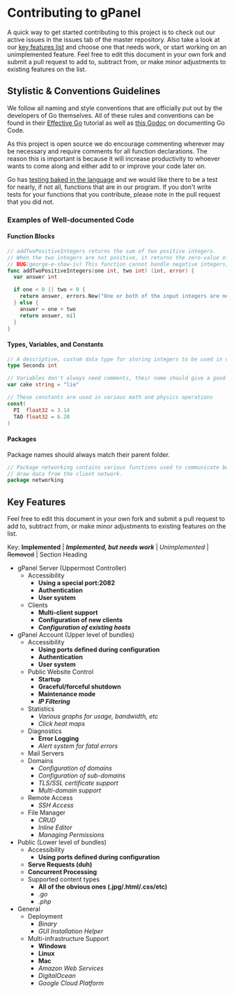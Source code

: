 # Contributing to gPanel

A quick way to get started contributing to this project is to check out our active issues in the issues tab of the master repository. Also take a look at our [key features list](#features_list_anchor) and choose one that needs work, or start working on an unimplemented feature. Feel free to edit this document in your own fork and submit a pull request to add to, subtract from, or make minor adjustments to existing features on the list.

## Stylistic & Conventions Guidelines

We follow all naming and style conventions that are officially put out by the developers of Go themselves. All of these rules and conventions can be found in their [Effective Go](https://golang.org/doc/effective_go.html) tutorial as well as [this Godoc](https://blog.golang.org/godoc-documenting-go-code) on documenting Go Code.

As this project is open source we do encourage commenting wherever may be necessary and require comments for all function declarations. The reason this is important is because it will increase productivity to whoever wants to come along and either add to or improve your code later on.

Go has [testing baked in the language](https://golang.org/pkg/testing/) and we would like there to be a test for nearly, if not all, functions that are in our program. If you don't write tests for your functions that you contribute, please note in the pull request that you did not.

### Examples of Well-documented Code

#### Function Blocks

```go
// addTwoPositiveIntegers returns the sum of two positive integers.
// When the two integers are not positive, it returns the zero-value of an integer and an error.
// BUG(george-e-shaw-iv) This function cannot handle negative integers, this needs addressed
func addTwoPositiveIntegers(one int, two int) (int, error) {
  var answer int

  if one < 0 || two < 0 {
    return answer, errors.New("One or both of the input integers are negative")
  } else {
    answer = one + two
    return answer, nil
  }
}
```

#### Types, Variables, and Constants

```go
// A descriptive, custom data type for storing integers to be used in various time operations.
type Seconds int

// Variables don't always need comments, their name should give a good enough hint to what it does.
var cake string = "lie"

// These constants are used in various math and physics operations
const(
  PI  float32 = 3.14
  TAO float32 = 6.28
)
```

#### Packages

Package names should always match their parent folder.

```go
// Package networking contains various functions used to communicate between networks and
// draw data from the client network.
package networking
```

## <a name="features_list_anchor"></a>Key Features

Feel free to edit this document in your own fork and submit a pull request to add to, subtract from, or make minor adjustments to existing features on the list.

Key: __Implemented__ | __*Implemented, but needs work*__ | *Unimplemented* | ~~Removed~~ | Section Heading

* gPanel Server (Uppermost Controller)
  * Accessibility
    * __Using a special port:2082__
    * __Authentication__
    * __User system__
  * Clients
    * __Multi-client support__
    * __Configuration of new clients__
    * __*Configuration of existing hosts*__
* gPanel Account (Upper level of bundles)
  * Accessibility
    * __Using ports defined during configuration__
    * __Authentication__
    * __User system__
  * Public Website Control
    * __Startup__
    * __Graceful/forceful shutdown__
    * __Maintenance mode__
    * __*IP Filtering*__
  * Statistics
    * *Various graphs for usage, bandwidth, etc*
    * *Click heat maps*
  * Diagnostics
    * __Error Logging__
    * *Alert system for fatal errors*
  * Mail Servers
  * Domains
    * *Configuration of domains*
    * *Configuration of sub-domains*
    * *TLS/SSL certificate support*
    * *Multi-domain support*
  * Remote Access
    * *SSH Access*
  * File Manager
    * *CRUD*
    * *Inline Editor*
    * *Managing Permissions*
* Public (Lower level of bundles)
  * Accessibility
    * __Using ports defined during configuration__
  * __Serve Requests (duh)__
  * __Concurrent Processing__
  * Supported content types
    * __All of the obvious ones (.jpg/.html/.css/etc)__
    * *.go*
    * *.php*
* General
  * Deployment
    * *Binary*
    * *GUI Installation Helper*
  * Multi-infrastructure Support
    * __Windows__
    * __Linux__
    * __Mac__
    * *Amazon Web Services*
    * *DigitalOcean*
    * *Google Cloud Platform*
